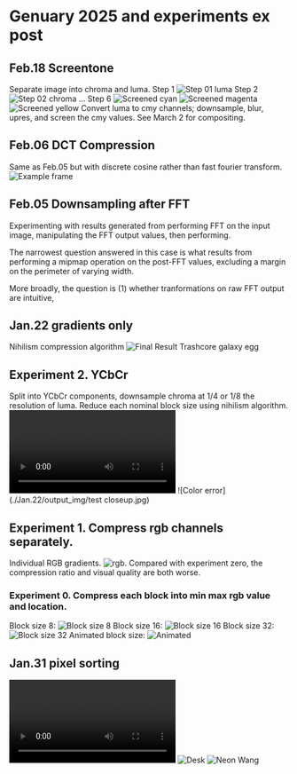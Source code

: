 # Genuary 2025 and experiments ex post



## Feb.18 Screentone
Separate image into chroma and luma.
Step 1 ![Step 01 luma](./Feb.18/debug/step_01_y.png) Step 2 ![Step 02 chroma](./Feb.18/debug/step_02_chroma.png) ... Step 6 ![Screened cyan](./Feb.18/debug/step_06_screened_c.png) ![Screened magenta](./Feb.18/debug/step_06_screened_m.png) ![Screened yellow](./Feb.18/debug/step_06_screened_y.png)
Convert luma to cmy channels; downsample, blur, upres, and screen the cmy values. See March 2 for compositing.

## Feb.06 DCT Compression
Same as Feb.05 but with discrete cosine rather than fast fourier transform.
![Example frame](./Feb.06/output/frame_016.webp)

## Feb.05 Downsampling after FFT
Experimenting with results generated from performing FFT on the input image, manipulating the FFT output values, then performing. 

The narrowest question answered in this case is what results from performing a mipmap operation on the post-FFT values, excluding a margin on the perimeter of varying width.

More broadly, the question is (1) whether tranformations on raw FFT output are intuitive, 

## Jan.22 gradients only
Nihilism compression algorithm
![Final Result Trashcore galaxy egg](./Jan.22/galaxy_egg_f.webp)

## Experiment 2. YCbCr
Split into YCbCr components, downsample chroma at 1/4 or 1/8 the resolution of luma. Reduce each nominal block size using nihilism algorithm.
<video src="./Jan.22/output_img/0001-0126.mp4" controls="controls" style="max-width: 100%;">[Watch the video](./Jan.22/output_img/0001-0126.mp4)
</video>
![Color error](./Jan.22/output_img/test closeup.jpg)

## Experiment 1. Compress rgb channels separately.
Individual RGB gradients. ![rgb](./Jan.22/output_img/components-ethan.png). Compared with experiment zero, the compression ratio and visual quality are both worse.

### Experiment 0. Compress each block into min max rgb value and location.
Block size 8: ![Block size 8](./Jan.22/output_img/rgb_block_size_08.png)
Block size 16: ![Block size 16](./Jan.22/output_img/rgb_block_size_16.png)
Block size 32: ![Block size 32](./Jan.22/output_img/rgb_block_size_32.png)
Animated block size: ![Animated](./Jan.22/output_img/2025jan22_nihilism.gif)

## Jan.31 pixel sorting
<video src="./Jan.31/2025jan31.mp4" controls="controls" style="max-width: 100%;">[Watch the video](./Jan.31/2025jan31.mp4)</video>
![Desk](./Jan.31/output/2025jan31.gif) 
![Neon Wang](./Jan.31/output/2025jan31-neonuv.gif)
